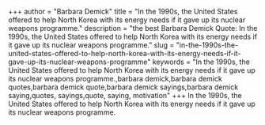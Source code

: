 +++
author = "Barbara Demick"
title = "In the 1990s, the United States offered to help North Korea with its energy needs if it gave up its nuclear weapons programme."
description = "the best Barbara Demick Quote: In the 1990s, the United States offered to help North Korea with its energy needs if it gave up its nuclear weapons programme."
slug = "in-the-1990s-the-united-states-offered-to-help-north-korea-with-its-energy-needs-if-it-gave-up-its-nuclear-weapons-programme"
keywords = "In the 1990s, the United States offered to help North Korea with its energy needs if it gave up its nuclear weapons programme.,barbara demick,barbara demick quotes,barbara demick quote,barbara demick sayings,barbara demick saying,quotes, sayings,quote, saying, motivation"
+++
In the 1990s, the United States offered to help North Korea with its energy needs if it gave up its nuclear weapons programme.
